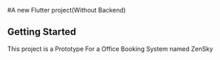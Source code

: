 #A new Flutter project(Without Backend)

## Getting Started

This project is a Prototype For a Office Booking System named ZenSky 


